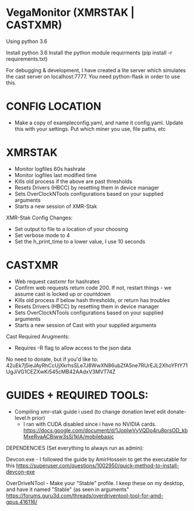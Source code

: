 VegaMonitor (XMRSTAK | CASTXMR)                                                                                                                           
=================================================================================================================================
Using python 3.6

Install python 3.6
Install the python module requirments (pip install -r requirements.txt)

For debugging & development, I have created a lite server which simulates the cast server on localhost:7777. You need python-flask in order to use this.

CONFIG LOCATION
===============
- Make a copy of exampleconfig.yaml, and name it config.yaml.	Update this with your settings. Put which miner you use, file paths, etc

XMRSTAK
=======
- Monitor logfiles 60s hashrate
- Monitor logfiles last modified time
- Kills old process if the above are past thresholds
- Resets Drivers (HBCC) by resetting them in device manager
- Sets OverClockNTools configurations based on your supplied arguments
- Starts a new session of XMR-Stak

XMR-Stak Config Changes:
- Set output to file to a location of your choosing
- Set verbose mode to 4
- Set the h_print_time to a lower value, I use 10 seconds

CASTXMR
=======
- Web request castxmr for hashrates
- Confirm web requests return code 200. If not, restart things - we assume cast is locked up or countdown
- Kills old process if below hash thresholds, or return has troubles
- Resets Drivers (HBCC) by resetting them in device manager
- Sets OverClockNTools configurations based on your supplied arguments
- Starts a new session of Cast with your supplied arguments

Cast Required Arugments:
- Requires -R flag to allow access to the json data

No need to donate, but if you'd like to:
42uEk7j5ieJAyRhCcUjXkrhsSLe7J8WwXN86ubZfA5ne7RUrEJL2XhoYFtY71UgJiVG1CEZXwKi545cMB42AAdxV3MVT74Z

GUIDES + REQUIRED TOOLS:
=========================

- Compiling xmr-stak guide i used (to change donation level edit donate-level.h prior)
	- I ran with CUDA disabled since i have no NVIDIA cards.
	https://docs.google.com/document/d/1JoplwVyVQDo4ru8prsOD_kbMxeRvaACBiww3sSj1klA/mobilebasic


DEPENDENCIES (Set everything to always run as admin):

Devcon.exe - I followed the guide by AmirHossein to get the executable for this
	https://superuser.com/questions/1002950/quick-method-to-install-devcon-exe

OverDriveNTool - Make your "Stable" profile. I keep these on my desktop, and have it named "Stable" (as seen in arguments"
	https://forums.guru3d.com/threads/overdriventool-tool-for-amd-gpus.416116/
